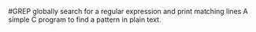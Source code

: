 #GREP
globally search for a regular expression and print matching lines
A simple C program to find a pattern in plain text.
